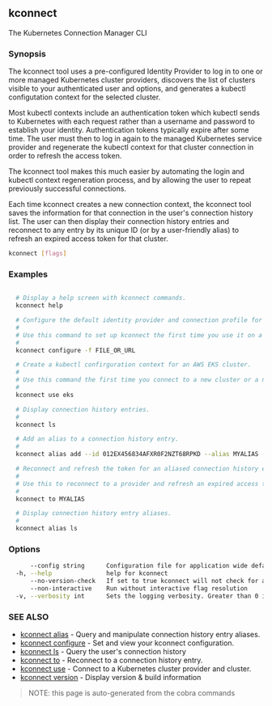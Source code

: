 ## kconnect

The Kubernetes Connection Manager CLI

### Synopsis


The kconnect tool uses a pre-configured Identity Provider to log in to one or
more managed Kubernetes cluster providers, discovers the list of clusters
visible to your authenticated user and options, and generates a kubectl
configutation context for the selected cluster.

Most kubectl contexts include an authentication token which kubectl sends to
Kubernetes with each request rather than a username and password to establish
your identity.  Authentication tokens typically expire after some time.  The
user must then to log in again to the managed Kubernetes service provider and
regenerate the kubectl context for that cluster connection in order to refresh
the access token.

The kconnect tool makes this much easier by automating the login and kubectl
context regeneration process, and by allowing the user to repeat previously
successful connections.

Each time kconnect creates a new connection context, the kconnect tool saves the
information for that connection in the user's connection history list.  The user
can then display their connection history entries and reconnect to any entry by
its unique ID (or by a user-friendly alias) to refresh an expired access token
for that cluster.


```bash
kconnect [flags]
```

### Examples

```bash

  # Display a help screen with kconnect commands.
  kconnect help

  # Configure the default identity provider and connection profile for your user.
  #
  # Use this command to set up kconnect the first time you use it on a new system.
  #
  kconnect configure -f FILE_OR_URL

  # Create a kubectl confirguration context for an AWS EKS cluster.
  #
  # Use this command the first time you connect to a new cluster or a new context.
  #
  kconnect use eks

  # Display connection history entries.
  #
  kconnect ls

  # Add an alias to a connection history entry.
  #
  kconnect alias add --id 012EX456834AFXR0F2NZT68RPKD --alias MYALIAS

  # Reconnect and refresh the token for an aliased connection history entry.
  #
  # Use this to reconnect to a provider and refresh an expired access token.
  #
  kconnect to MYALIAS

  # Display connection history entry aliases.
  #
  kconnect alias ls

```

### Options

```bash
      --config string      Configuration file for application wide defaults. (default "$HOME/.kconnect/config.yaml")
  -h, --help               help for kconnect
      --no-version-check   If set to true kconnect will not check for a newer version
      --non-interactive    Run without interactive flag resolution
  -v, --verbosity int      Sets the logging verbosity. Greater than 0 is debug and greater than 9 is trace.
```

### SEE ALSO

* [kconnect alias](alias.md)	 - Query and manipulate connection history entry aliases.
* [kconnect configure](configure.md)	 - Set and view your kconnect configuration.
* [kconnect ls](ls.md)	 - Query the user's connection history
* [kconnect to](to.md)	 - Reconnect to a connection history entry.
* [kconnect use](use.md)	 - Connect to a Kubernetes cluster provider and cluster.
* [kconnect version](version.md)	 - Display version & build information


> NOTE: this page is auto-generated from the cobra commands
